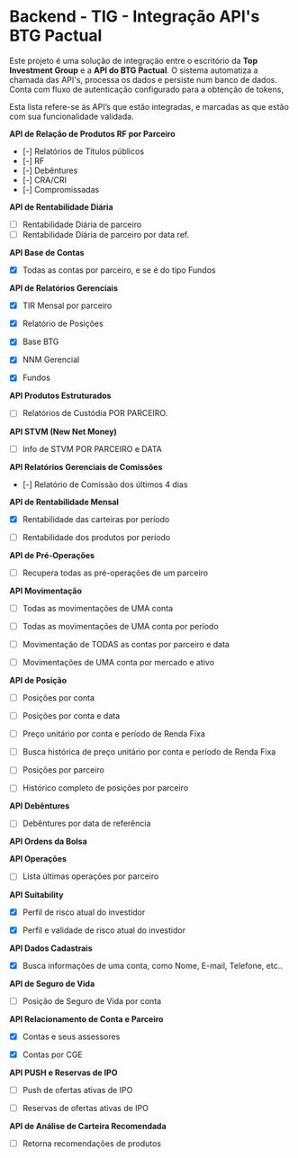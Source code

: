 # Backend - TIG - Integração API's BTG Pactual

Este projeto é uma solução de integração entre o escritório da **Top Investment Group** e a **API do BTG Pactual**. O sistema automatiza a chamada das API's, processa os dados e persiste num banco de dados. Conta com fluxo de autenticação configurado para a obtenção de tokens, 

Esta lista refere-se às API’s que estão integradas, e marcadas as que estão com sua funcionalidade validada.

**API de Relação de Produtos RF por Parceiro**

- [-] Relatórios de Títulos públicos
- [-] RF
- [-] Debêntures
- [-] CRA/CRI
- [-] Compromissadas

**API de Rentabilidade Diária**

- [ ] Rentabilidade Diária de parceiro
- [ ] Rentabilidade Diária de parceiro por data ref.

**API Base de Contas**

- [x] Todas as contas por parceiro, e se é do tipo Fundos

**API de Relatórios Gerenciais**

- [x] TIR Mensal por parceiro
    
- [x] Relatório de Posições
    
- [x] Base BTG
    
- [x] NNM Gerencial

- [x] Fundos
    

**API Produtos Estruturados**

- [ ] Relatórios de Custódia POR PARCEIRO.
    

**API STVM (New Net Money)**

- [ ] Info de STVM POR PARCEIRO e DATA
    

**API Relatórios Gerenciais de Comissões**

- [-] Relatório de Comissão dos últimos 4 dias
    

**API de Rentabilidade Mensal**

- [x] Rentabilidade das carteiras por período
    
- [ ] Rentabilidade dos produtos por período 
    

**API de Pré-Operações**

- [ ] Recupera todas as pré-operações de um parceiro
    

**API Movimentação**

- [ ] Todas as movimentações de UMA conta
    
- [ ] Todas as movimentações de UMA conta por período
    
- [ ] Movimentação de TODAS as contas por parceiro e data
    
- [ ] Movimentações de UMA conta por mercado e ativo
    

**API de Posição**

- [ ] Posições por conta
    
- [ ] Posições por conta e data
    
- [ ] Preço unitário por conta e período de Renda Fixa
    
- [ ] Busca histórica de preço unitário por conta e período de Renda Fixa
    
- [ ] Posições por parceiro
    
- [ ] Histórico completo de posições por parceiro
    

**API Debêntures**

- [ ] Debêntures por data de referência
    

**API Ordens da Bolsa** 

**API Operações**

- [ ] Lista últimas operações por parceiro 
    

**API Suitability**

- [x] Perfil de risco atual do investidor
    
- [x] Perfil e validade de risco atual do investidor
    

**API Dados Cadastrais**

- [x] Busca informações de uma conta, como Nome, E-mail, Telefone, etc..
    

**API de Seguro de Vida**

- [ ] Posição de Seguro de Vida por conta
    

**API Relacionamento de Conta e Parceiro**

- [x] Contas e seus assessores
    
- [x] Contas por CGE
    

**API PUSH e Reservas de IPO**

- [ ] Push de ofertas ativas de IPO
    
- [ ] Reservas de ofertas ativas de IPO
    

**API de Análise de Carteira Recomendada**

- [ ] Retorna recomendações de produtos